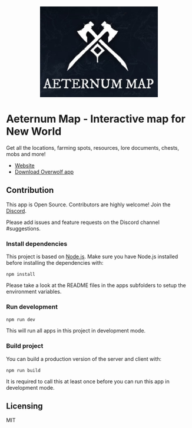 <p align="center">
  <a href="https://aeternum-map.gg">
    <img src="/media/Big.jpg"
    width="320" height="246">
  </a>
</p>

# Aeternum Map - Interactive map for New World

Get all the locations, farming spots, resources, lore documents, chests, mobs and more!

- [Website](https://aeternum-map.gg)
- [Download Overwolf app](https://www.overwolf.com/app/Leon_Machens-Aeternum_Map)

## Contribution

This app is Open Source. Contributors are highly welcome!
Join the [Discord](https://discord.com/invite/NTZu8Px).

Please add issues and feature requests on the Discord channel #suggestions.

### Install dependencies

This project is based on [Node.js](https://nodejs.org/). Make sure you have Node.js installed before installing the dependencies with:

```
npm install
```

Please take a look at the README files in the apps subfolders to setup the environment variables.

### Run development

```
npm run dev
```

This will run all apps in this project in development mode.

### Build project

You can build a production version of the server and client with:

```
npm run build
```

It is required to call this at least once before you can run this app in development mode.

## Licensing

MIT
